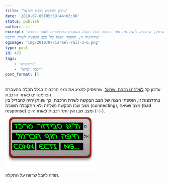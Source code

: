 ```yaml
---
title: 'עדכון לווידג׳ט רכבת ישראל'
date: '2010-07-06T05:33:44+03:00'
status: publish
author: יהודה
excerpt: 'עדכון קל לווידג׳ט רכבת ישראל, שהפסיק להציג את זמני הרכבות בגלל תקלה בהעברת הפרמטרים לאתר הרכבת.
בהזדמנות זו, הוספתי הצגה של מצב הבקשה לשרת הרכבת'
ogImage: 'img/2010/07/israel-rail-1-6.png'
type: post
id: 472
tags:
    - 'ווידג׳טים'
    - 'רכבת ישראל'
post_format: []
---
```

עדכון קל [לווידג׳ט רכבת ישראל](http://yehudab.com/widgets/IsraelRailways-1d7.zip), שהפסיק להציג את זמני הרכבות בגלל תקלה בהעברת הפרמטרים לאתר הרכבת.  
בהזדמנות זו, הוספתי הצגה של מצב הבקשה לשרת הרכבת, כך שניתן יהיה להבדיל בין מצב שבו הבקשה נשלחה ולא התקבלה תשובה (connecting), מצב שגיאה (bad response) ומצב שבו אין יותר רכבות לאותו היום (–:–).  
![מתחבר](/img/2010/07/israel-rail-1-6.png)  
תודה ליובל שדווח על התקלה.
